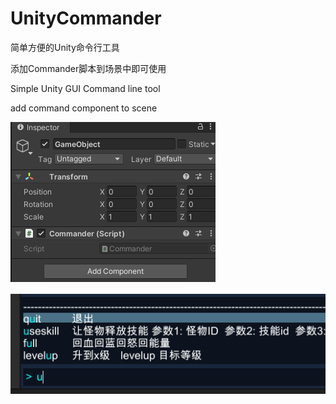 # UnityCommander
简单方便的Unity命令行工具

添加Commander脚本到场景中即可使用

Simple Unity GUI Command line tool

add command component to scene

![image](https://github.com/JadenSailing/UnityCommander/blob/master/Doc/Component.png)


![image](https://github.com/JadenSailing/UnityCommander/blob/master/Doc/Command.png)
